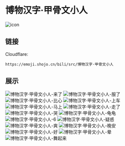 # 博物汉字·甲骨文小人
![icon](https://emoji.shojo.cn/bili/src/博物汉字·甲骨文小人/icon.png)
## 链接
Cloudflare:
```
https://emoji.shojo.cn/bili/src/博物汉字·甲骨文小人
```
## 展示
![博物汉字·甲骨文小人-来了](https://emoji.shojo.cn/bili/src/博物汉字·甲骨文小人/博物汉字·甲骨文小人-来了.png)
![博物汉字·甲骨文小人-服了](https://emoji.shojo.cn/bili/src/博物汉字·甲骨文小人/博物汉字·甲骨文小人-服了.png)
![博物汉字·甲骨文小人-比心](https://emoji.shojo.cn/bili/src/博物汉字·甲骨文小人/博物汉字·甲骨文小人-比心.png)
![博物汉字·甲骨文小人-上车](https://emoji.shojo.cn/bili/src/博物汉字·甲骨文小人/博物汉字·甲骨文小人-上车.png)
![博物汉字·甲骨文小人-马上](https://emoji.shojo.cn/bili/src/博物汉字·甲骨文小人/博物汉字·甲骨文小人-马上.png)
![博物汉字·甲骨文小人-走了](https://emoji.shojo.cn/bili/src/博物汉字·甲骨文小人/博物汉字·甲骨文小人-走了.png)
![博物汉字·甲骨文小人-哭](https://emoji.shojo.cn/bili/src/博物汉字·甲骨文小人/博物汉字·甲骨文小人-哭.png)
![博物汉字·甲骨文小人-龟龟](https://emoji.shojo.cn/bili/src/博物汉字·甲骨文小人/博物汉字·甲骨文小人-龟龟.png)
![博物汉字·甲骨文小人-6](https://emoji.shojo.cn/bili/src/博物汉字·甲骨文小人/博物汉字·甲骨文小人-6.png)
![博物汉字·甲骨文小人-疑惑](https://emoji.shojo.cn/bili/src/博物汉字·甲骨文小人/博物汉字·甲骨文小人-疑惑.png)
![博物汉字·甲骨文小人-爽](https://emoji.shojo.cn/bili/src/博物汉字·甲骨文小人/博物汉字·甲骨文小人-爽.png)
![博物汉字·甲骨文小人-晚安](https://emoji.shojo.cn/bili/src/博物汉字·甲骨文小人/博物汉字·甲骨文小人-晚安.png)
![博物汉字·甲骨文小人-好](https://emoji.shojo.cn/bili/src/博物汉字·甲骨文小人/博物汉字·甲骨文小人-好.png)
![博物汉字·甲骨文小人-晕](https://emoji.shojo.cn/bili/src/博物汉字·甲骨文小人/博物汉字·甲骨文小人-晕.png)
![博物汉字·甲骨文小人-舞起来](https://emoji.shojo.cn/bili/src/博物汉字·甲骨文小人/博物汉字·甲骨文小人-舞起来.png)
